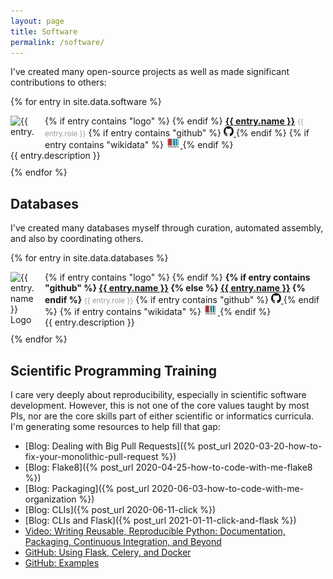 ```yaml
---
layout: page
title: Software
permalink: /software/
---
```

I've created many open-source projects as well as made significant contributions to others:

{% for entry in site.data.software %}
<div style="padding-bottom: 10px;">
{% if entry contains "logo" %}
<img src="{{ entry.logo }}" alt="{{ entry.name }} Logo" style="float: left; max-height: 40px; max-width: 40px; margin-right: 15px" />
{% endif %}
<strong><a href="https://github.com/{{ entry.github }}">{{ entry.name }}</a></strong> <small style="color: #999">{{ entry.role }}</small>
{% if entry contains "github" %}
      <a href="https://github.com/in/{{ entry.github }}">
      <img alt="GitHub logo" src="/img/logos/github-icon.svg" width="16" height="16" />
      </a>
{% endif %}
{% if entry contains "wikidata" %}
    <a href="https://scholia.toolforge.org/topic/{{ entry.wikidata }}">
    <img alt="WikiData logo" src="/img/logos/wikidata_logo.svg" height="16" />
    </a>
{% endif %}
<br />
{{ entry.description }}
</div>
{% endfor %}

## Databases

I've created many databases myself through curation, automated assembly, and also by coordinating
others.

{% for entry in site.data.databases %}
<div style="padding-bottom: 10px;">
{% if entry contains "logo" %}
<img src="{{ entry.logo }}" alt="{{ entry.name }} Logo" style="float: left; max-width: 40px; margin-right: 15px" />
{% endif %}
<strong>
{% if entry contains "github" %}
<a href="https://github.com/{{ entry.github }}">{{ entry.name }}</a>
{% else %}
<a href="https://zenodo.org/record/{{ entry.zenodo }}">{{ entry.name }}</a>
{% endif %}
</strong> <small style="color: #999">{{ entry.role }}</small>
{% if entry contains "github" %}
      <a href="https://github.com/in/{{ entry.github }}">
      <img alt="GitHub logo" src="/img/logos/github-icon.svg" width="16" height="16" />
      </a>
{% endif %}
{% if entry contains "wikidata" %}
    <a href="https://scholia.toolforge.org/topic/{{ entry.wikidata }}">
    <img alt="WikiData logo" src="/img/logos/wikidata_logo.svg" height="16" />
    </a>
{% endif %}
<br />
{{ entry.description }}
</div>
{% endfor %}

## Scientific Programming Training

I care very deeply about reproducibility, especially in scientific software development. However,
this is not one of the core values taught by most PIs, nor are the core skills part of either
scientific or informatics curricula. I'm generating some resources to help fill that gap:

- [Blog: Dealing with Big Pull Requests]({% post_url 2020-03-20-how-to-fix-your-monolithic-pull-request %})
- [Blog: Flake8]({% post_url 2020-04-25-how-to-code-with-me-flake8 %})
- [Blog: Packaging]({% post_url 2020-06-03-how-to-code-with-me-organization %})
- [Blog: CLIs]({% post_url 2020-06-11-click %})
- [Blog: CLIs and Flask]({% post_url 2021-01-11-click-and-flask %})
- [Video: Writing Reusable, Reproducible Python: Documentation, Packaging, Continuous Integration, and Beyond](https://www.youtube.com/watch?v=lo_g-GbYtaA)
- [GitHub: Using Flask, Celery, and Docker](https://github.com/cthoyt/flask-celery-docker-demo)
- [GitHub: Examples](https://github.com/cthoyt-teaches-reproducibility/)
